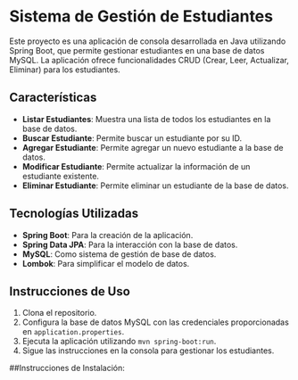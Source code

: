 # Sistema de Gestión de Estudiantes

Este proyecto es una aplicación de consola desarrollada en Java utilizando Spring Boot, que permite gestionar estudiantes en una base de datos MySQL. La aplicación ofrece funcionalidades CRUD (Crear, Leer, Actualizar, Eliminar) para los estudiantes.

## Características

- **Listar Estudiantes**: Muestra una lista de todos los estudiantes en la base de datos.
- **Buscar Estudiante**: Permite buscar un estudiante por su ID.
- **Agregar Estudiante**: Permite agregar un nuevo estudiante a la base de datos.
- **Modificar Estudiante**: Permite actualizar la información de un estudiante existente.
- **Eliminar Estudiante**: Permite eliminar un estudiante de la base de datos.

## Tecnologías Utilizadas

- **Spring Boot**: Para la creación de la aplicación.
- **Spring Data JPA**: Para la interacción con la base de datos.
- **MySQL**: Como sistema de gestión de base de datos.
- **Lombok**: Para simplificar el modelo de datos.

## Instrucciones de Uso

1. Clona el repositorio.
2. Configura la base de datos MySQL con las credenciales proporcionadas en `application.properties`.
3. Ejecuta la aplicación utilizando `mvn spring-boot:run`.
4. Sigue las instrucciones en la consola para gestionar los estudiantes.


##Instrucciones de Instalación:
